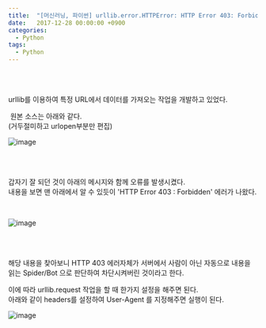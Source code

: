 ```yaml
---
title:  "[머신러닝, 파이썬] urllib.error.HTTPError: HTTP Error 403: Forbidden"
date:   2017-12-28 00:00:00 +0900
categories:
  - Python
tags:
  - Python
---
```


<br><br>

urllib를 이용하여 특정 URL에서 데이터를 가져오는 작업을 개발하고 있었다.

​
원본 소스는 아래와 같다.  
(거두절미하고 urlopen부분만 편집)

![image](https://user-images.githubusercontent.com/78892113/143765142-388d195e-5a91-46f8-81ad-8e033d213271.png)

  
  
<br><br>

갑자기 잘 되던 것이 아래의 메시지와 함께 오류를 발생시켰다.  
내용을 보면 맨 아래에서 알 수 있듯이 'HTTP Error 403 : Forbidden' 에러가 나왔다.

<br>

![image](https://user-images.githubusercontent.com/78892113/143765173-3147367f-27a6-4fcb-be39-6501149716df.png)

<br><br>

해당 내용을 찾아보니 HTTP 403 에러자체가 서버에서 사람이 아닌 자동으로 내용을 읽는 Spider/Bot 으로 판단하여 차단시켜버린 것이라고 한다. 


이에 따라 urllib.request 작업을 할 때 한가지 설정을 해주면 된다.  
아래와 같이 headers를 설정하여 User-Agent 를 지정해주면 실행이 된다. 

![image](https://user-images.githubusercontent.com/78892113/143765188-13efdbe8-c83b-4fad-ab01-92761ede8d0d.png)


<br><br>